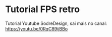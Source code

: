 # Tutorial FPS retro
 Tutorial Youtube SodreDesign, sai mais no canal:
 https://youtu.be/0RqC89ijBBo
 
